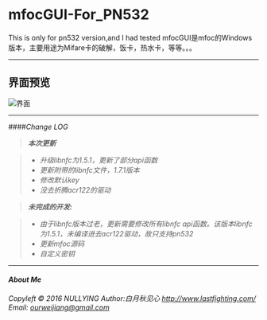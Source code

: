 mfocGUI-For_PN532
===================

This is only for pn532 version,and I had tested
mfocGUI是mfoc的Windows版本，主要用途为Mifare卡的破解，饭卡，热水卡，等等。。。


----------


界面预览
-------------
![界面](https://github.com/NullYing/mfocGUI_For_PN532/raw/master/untitled%20folder/20160806193711.png)

----------


####<i class="icon-refresh">Change LOG

> **本次更新**

> - 升级libnfc为1.5.1，更新了部分api函数
> - 更新附带的libnfc文件，1.7.1版本
> - 修改默认key
> - 没去折腾acr122的驱动

> **未完成的开发:**

> - 由于libnfc版本过老，更新需要修改所有libnfc api函数。该版本libnfc为1.5.1，未编译进去acr122驱动，故只支持pn532
> - 更新mfoc源码
> - 自定义密钥

----------

#### <i class="icon-upload"></i> About Me

Copyleft © 2016 NULLYING
  	Author:白月秋见心
http://www.lastfighting.com/
Email: ourweijiang@gmail.com

